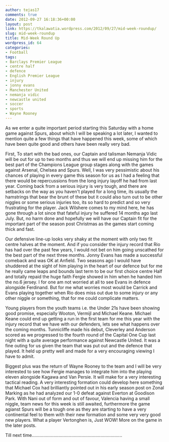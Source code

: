 ```yaml
---
author: tejas17
comments: true
date: 2012-09-27 16:18:36+00:00
layout: post
link: https://tkalawatia.wordpress.com/2012/09/27/mid-week-roundup/
slug: mid-week-roundup
title: Mid-Week Round Up
wordpress_id: 64
categories:
- Football
tags:
- Barclays Premier League
- centre half
- defence
- English Premier League
- injury
- jonny evans
- Manchester United
- nemanja vidic
- newcastle united
- soccer
- sports
- Wayne Rooney
---
```


As we enter a quite important period starting this Saturday with a home game against Spurs, about which I will be speaking a lot later, I wanted to mention quite a few things that have happened this week, some of which have been quite good and others have been really very bad.

First, To start with the bad ones, our Captain and talisman Nemanja Vidic will be out for up to two months and thus we will end up missing him for the best part of the Champions League group stages along with the games against Arsenal, Chelsea and Spurs. Well, I was very pessimistic about his chances of playing in every game this season for us as I had a feeling that there would be repercussions from the long injury layoff he had from last year. Coming back from a serious injury is very tough, and there are setbacks on the way as you haven't played for a long time, its usually the hamstrings that bear the brunt of these but it could also turn out to be other niggles or some serious injuries too, its so hard to predict and so very frustrating for the player. Jack Wilshere comes to my mind here, he has gone through a lot since that fateful injury he suffered 14 months ago last July. But, no harm done and hopefully we will have our Captain fit for the important part of the season post Christmas as the games start coming thick and fast.

Our defensive line-up looks very shaky at the moment with only two fit centre halves at the moment. And if you consider the injury record that Rio has had over the past few years, I would not bet on him going unscathed for the best part of the next three months. Jonny Evans has made a successful comeback and was OK at Anfield. Two seasons ago I would have shuddered at the sight of him playing in the heart of our defence but for me he really came leaps and bounds last term to be our first choice centre Half and totally repaid the huge faith Fergie showed in him when he handed him the no.6 jersey. I for one am not worried at all to see Evans in defence alongside Ferdinand. But for me what worries most would be Carrick and Evans playing together when Rio does miss out due to some injury or any other niggle or something, that for me could complicate matters.

Young players from the youth teams i.e. the Under 21s have been showing good promise, especially Wooton, Vermijl and Michael Keane. Michael Keane could end up getting a run in the first team for me this year with the injury record that we have with our defenders, lets see what happens over the coming months. Tunnicliffe made his debut, Cleverley and Anderson scored as we progressed to the fourth round of the Capital One Cup last night with a quite average performance against Newcastle United. It was a fine outing for us given the team that was put out and the defence that played. It held up pretty well and made for a very encouraging viewing I have to admit.

Biggest plus was the return of Wayne Rooney to the team and I will be very interested to see how Fergie manages to integrate him into the playing eleven alongside Kagawa and Van Persie. It will make for a very interesting tactical reading. A very interesting formation could develop here something that Michael Cox had brilliantly pointed out in his early season post on Zonal Marking as he had analyzed our 1-0 defeat against Everton at Goodison Park. With Nani out of form and out of favour, Valencia having a small niggle, team news for this week is still awaited, furthermore the game agianst Spurs will be a tough one as they are starting to have a very continental feel to them with their new formation and some very very good new players. What a player Vertonghen is, Just WOW! More on the game in the later posts.

Till next time.......................................................................
